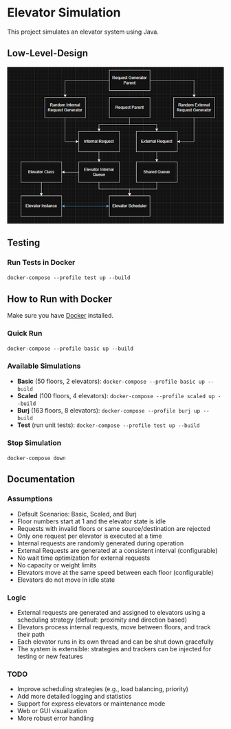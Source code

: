 # Elevator Simulation

This project simulates an elevator system using Java.

## Low-Level-Design

![Elevator LLD](docs/ElevatorSimulationLLD.png)

## Testing

### Run Tests in Docker
`docker-compose --profile test up --build`

## How to Run with Docker

Make sure you have [Docker](https://www.docker.com/products/docker-desktop) installed.

### Quick Run
`docker-compose --profile basic up --build`

### Available Simulations
- **Basic** (50 floors, 2 elevators): `docker-compose --profile basic up --build`
- **Scaled** (100 floors, 4 elevators): `docker-compose --profile scaled up --build`  
- **Burj** (163 floors, 8 elevators): `docker-compose --profile burj up --build`
- **Test** (run unit tests): `docker-compose --profile test up --build`

### Stop Simulation
`docker-compose down`


## Documentation

### Assumptions
- Default Scenarios: Basic, Scaled, and Burj
- Floor numbers start at 1 and the elevator state is idle
- Requests with invalid floors or same source/destination are rejected
- Only one request per elevator is executed at a time
- Internal requests are randomly generated during operation
- External Requests are generated at a consistent interval (configurable)
- No wait time optimization for external requests
- No capacity or weight limits
- Elevators move at the same speed between each floor (configurable)
- Elevators do not move in idle state

### Logic
- External requests are generated and assigned to elevators using a scheduling strategy (default: proximity and direction based)
- Elevators process internal requests, move between floors, and track their path
- Each elevator runs in its own thread and can be shut down gracefully
- The system is extensible: strategies and trackers can be injected for testing or new features

### TODO
- Improve scheduling strategies (e.g., load balancing, priority)
- Add more detailed logging and statistics
- Support for express elevators or maintenance mode
- Web or GUI visualization
- More robust error handling